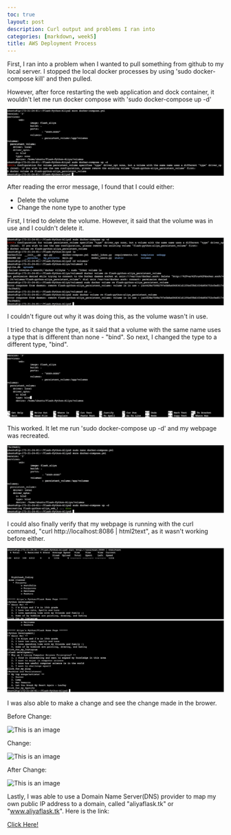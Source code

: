 ```yaml
---
toc: true
layout: post
description: Curl output and problems I ran into
categories: [markdown, week5]
title: AWS Deployment Process
---
```


First, I ran into a problem when I wanted to pull something from github to my local server. I stopped the local docker processes by using 'sudo docker-compose kill' and then pulled. 

However, after force restarting the web application and dock container, it wouldn't let me run docker compose with 'sudo docker-compose up -d'

![This is an image](https://github.com/aliyatang/Aliya/blob/master/images/10-4-22-Screenshot1%20copy.png?raw=true)

After reading the error message, I found that I could either:
- Delete the volume
- Change the none type to another type


First, I tried to delete the volume. However, it said that the volume was in use and I couldn't delete it. 

![This is an image](https://github.com/aliyatang/Aliya/blob/master/images/10-4-22-Screenshot2.png?raw=true)

I couldn't figure out why it was doing this, as the volume wasn't in use. 

I tried to change the type, as it said that a volume with the same name uses a type that is different than none - "bind". So next, I changed the type to a different type, "bind". 

![This is an image](https://github.com/aliyatang/Aliya/blob/master/images/10-4-22-Screenshot3.png?raw=true)

This worked. It let me run 'sudo docker-compose up -d' and my webpage was recreated. 

![This is an image](https://github.com/aliyatang/Aliya/blob/master/images/10-4-22-Screenshot4.png?raw=true)

I could also finally verify that my webpage is running with the curl command, "curl http://localhost:8086 | html2text", as it wasn't working before either. 

![This is an image](https://github.com/aliyatang/Aliya/blob/master/images/10-4-22-Screenshot5.png?raw=true)
![This is an image](https://github.com/aliyatang/Aliya/blob/master/images/10-4-22-Screenshot6.png?raw=true)

I was also able to make a change and see the change made in the brower.

Before Change:

![This is an image]()

Change:

![This is an image]()

After Change:

![This is an image]()

Lastly, I was able to use a Domain Name Server(DNS) provider to map my own public IP address to a domain, called "aliyaflask.tk" or "www.aliyaflask.tk".
Here is the link:

[Click Here!](aliyaflask.tk)


